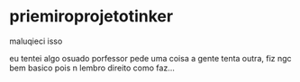 # priemiroprojetotinker
maluqieci isso


eu tentei algo osuado porfessor pede uma coisa a gente tenta outra, fiz ngc bem basico pois n lembro direito como faz...

